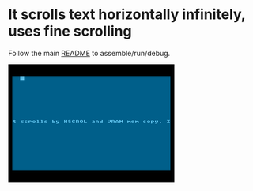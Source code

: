 # It scrolls text horizontally infinitely, uses fine scrolling

Follow the main [README](../README.md) to assemble/run/debug.

![VBI_sound](./dl_hscrol.gif)
